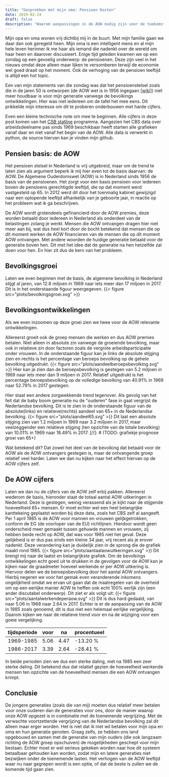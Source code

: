 ```yaml
---
title: "Gesprekken met mijn oma: Pensioen Kosten"
date: 2019-02-24
draft: false
description: "Waarom aanpassingen in de AOW nodig zijn voor de toekomst"
---
```


Mijn opa en oma wonen vrij dichtbij mij in de buurt. Met mijn familie gaan we daar dan ook geregeld heen. Mijn oma is een intelligent mens en al mijn hele leven herinner ik me haar als iemand die nadenkt over de wereld om haar heen en daarover discusieert. Enige tijd geleden kwamen we op een zondag op een gevoelig onderwerp: de pensioenen. Deze zijn veel in het nieuws omdat deze alleen maar lijken te versomberen terwijl de economie wel goed draait op het moment. Ook de verhoging van de pensioen leeftijd  is altijd een hot topic.

Een van mijn statements van die zondag was dat het pensioenstelsel zoals die in de jaren 50 is ontworpen (de AOW wet is in 1956 ingegaan [[wiki](https://nl.wikipedia.org/wiki/Algemene_Ouderdomswet)]) niet meer houdbaar is voor mijn generatie vanwege de bevolkings ontwikkelingen. Hier was niet iedereen om de tafel het mee eens. Dit prikkelde mijn interesse om dit te proberen onderbouwen met harde cijfers.

Even een kleine technische note om mee te beginnen. Alle cijfers in deze post komen van het [CSB statline](https://opendata.cbs.nl/statline/#/CBS/nl/) programma. Aangezien het CBS data over arbeidsdeelname pas sinds 1969 beschikbaar heeft starten alle grafieken vanaf daar en niet vanaf het begin van de AOW. Alle data is verwerkt in python, de source hiervan kan je vinden mijn github.

## Pensien basis: de AOW
Het pensioen stelsel in Nederland is vrij uitgebreid, maar om de trend te laten zien als argument beperk ik mij hier even tot de basis daarvan: de AOW. De Algemene Ouderdomswet (AOW) is in Nederland sinds 1956 de basis van de pensioenen. Het zorgt voor een basis pensioen voor iedereen boven de pensioens gerechtigde leeftijd, die op dat moment werd vastgesteld op 65. In 2012 werd dit door het toenmalig kabinet gewijzigd naar een oplopende leeftijd afhankelijk van je geboorte jaar, in reactie op het probleem wat ik ga beschrijven.

De AOW wordt grotendeels gefinancierd door de AOW premies, deze worden betaald door iedereen in Nederland als onderdeel van de belastingen zolang je werkt. Mensen die AOW ontvangen dragen hier niet meer aan bij, wat dus heel kort door de bocht betekend dat mensen die op dit moment werken de AOW financieren van de mensen die op dit moment AOW ontvangen. Met andere woorden de huidige generatie betaald voor de generatie boven hen. Dit met het idee dat de generatie na hen hetzelfde zal doen voor hen. En hier zit dus de kern van het probleem.

## Bevolkingsgroei
Laten we even beginnen met de basis, de algemene bevolking in Nederland stijgt al jaren, van 12.8 miljoen in 1969 naar iets meer dan 17 miljoen in 2017. Dit is in het onderstaande figuur weergegeven.
{{< figure src="plots/bevolkingsgroei.svg" >}}

## Bevolkingsontwikkelingen
Als we even inzoomen op deze groei zien we twee voor de AOW relevante ontwikkelingen.

Allereerst groeit ook de groep mensen die werken en dus AOW premies betalen. Niet alleen in absolute zin vanwege de groeiende bevolking, maar ook in relatieve zin door factoren zoals de vergrote arbeidsparticipatie onder vrouwen. In de onderstaande figuur kan je links de absolute stijging zien en rechts is het percentage van beroeps bevolking op de gehele bevolking uitgedrukt.
{{< figure src="plots/aandeelberoepsbevolking.svg" >}}
Hier kan je zien dan de beroepsbevolking is gestegen van 5.2 miljoen in 1969 naar iets meer dan 9 miljoen in 2017. Relatief uitgedrukt is het percentage beroepsbevolking op de volledige bevolking van 40.91% in 1969 naar 52.79% in 2017 gestegen.

Hier staat een andere zorgwekkende trend tegenover. Als gevolg van het feit dat de baby boom generatie nu de "ouderen" fase in gaat vergrijst de Nederlandse bevolking. Dit is te zien in de onderstaande figuur van de absolute(links) en relatieve(rechts) aandeel van 65+ in de Nederlandse bevolking.
{{< figure src="plots/aandeel65.svg" >}}
Dit laat een absolute stijging zien van 1.2 miljoen in 1969 naar 3.2 miljoen in 2017, maar veelzeggender een relatieve stijging (ten opzichte van de totale bevolking) van 10.01% in 1969 naar 18.49% in 2017.
[//]: # (TODO: grafiekje prognose groei van 65+)

Wat betekend dit? Dat zowel het deel van de bevolking dat betaald voor de AOW als de AOW ontvangers gestegen is, maar de ontvangende groep relatief veel harder. Laten we dan nu kijken naar het effect hiervan op de AOW cijfers zelf.

## De AOW cijfers
Laten we dan nu de cijfers van de AOW zelf erbij pakken. Allereerst wederom de basis, hieronder staat de totaal aantal AOW uitkeringen in Nederland. Deze is gestegen, weinig verassend als je kijkt naar de stijgende hoeveelheid 65+ mensen. Er moet echter wel een heel belangrijke kanttekeing geplaatst worden bij deze data, zoals het CBS zelf al aangeeft. Per 1 april 1985 is de AOW voor mannen en vrouwen gelijkgetrokken, conform de EG (de voorloper van de EU) richtlijnen. Hierdoor wordt geen onderscheid meer gemaakt tussen gehuwde mannen en vrouwen, zij hebben beide recht op AOW, dat was voor 1985 niet het geval. Deze gelijkheid is er dus pas sinds een kleine 34 jaar, vrij recent als je erover nadenkt. Deze verandering kan je duidelijk zien in de sprong die de grafiek maakt rond 1985.
{{< figure src="plots/aantaalaowuitkeringen.svg" >}}
Dit brengt mij naar de laatst en belangrijkste grafiek. Om de bevolkings ontwikkelingen echt goed uit te drukken in de gevolgen voor de AOW kan je kijken naar de graadmeter hoeveel werkende er per AOW uitkering is. Hiervoor delen we de beroepsbevolking door het aantal AOW ontvangers. Hierbij negeren we voor het gemak even veranderende inkomens ongelijkheid omdat we ervan uit gaan dat de maatregelen van de overheid om op een eerlijke manier AOW te heffen ook echt 100% eerlijk zijn (een ander discutabel onderwerp). Dit ziet er als volgt uit:
{{< figure src="plots/aantalwerkendeperaow.svg" >}}
Dit is dus hard gedaald, van naar 5.06 in 1968 naar 2.64 in 2017. Echter is er de aanpassing van de AOW in 1985 zoals genoemd, dit is dus niet een helemaal eerlijke vergelijking. Daarom kijken we naar de relatieve trend voor en na de wijziging voor  een goeie vergelijking.

tijdsperiode | voor | na | procentueel
--- | --- | --- | ---
1969-1985 | 5.06 | 4.47 | -13.20 %
1986-2017 | 3.39 | 2.64 | -28.41 %

In beide perioden zien we dus een sterke daling, met na 1985 een zeer sterke daling. Dit betekend dus dat relatief gezien de hoeveelheid werkende mensen ten opzichte van de hoeveelheid mensen die een AOW ontvangen krimpt.

## Conclusie
De jongere generaties (zoals die van mij) moeten dus relatief meer betalen voor onze ouderen dan de generaties voor ons, door de manier waarop onze AOW opgezet is in combinatie met de toenemende vergrijzing. Met de verwachte voortzettende vergrijzing van de Nederlandse bevolking zal dit alleen maar erger worden. Het is niet dat ik niet wil betalen voor mijn opa en oma en hun generatie genoten. Graag zelfs, ze hebben ons land opgebouwd en samen met de generatie van mijn ouders (die ook langzaam richting de AOW groep opschuiven) de mogelijkheden geschept voor mijn bestaan. Echter moet er wel serieus gekeken worden naar hoe dit systeem betaalbaar gehouden kan worden, zodat mijn en latere generaties niet bezwijken onder de toenemende lasten. Het verhogen van de AOW leeftijd waar nu naar gegrepen wordt is een optie, of dat de beste is zullen we de komende tijd gaan zien.